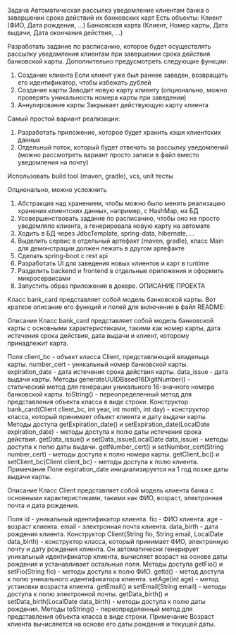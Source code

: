 Задача
Автоматическая рассылка уведомление клиентам банка о завершении срока действий их банковских карт
Есть объекты:
	Клиент (ФИО, Дата рождения, …)
	Банковская карта (Клиент, Номер карты, Дата выдачи, Дата окончания действия, …)

Разработать задание по расписанию, которое будет осуществлять рассылку уведомления клиентам при завершении срока действия банковской карты. Дополнительно предусмотреть следующие функции: 
1.	Создание клиента
Если клиент уже был раннее заведен, возвращать его идентификатор, чтобы избежать дублей 
2.	Создание карты
Заводит новую карту клиенту (опционально, можно проверять уникальность номера карты при заведении)
3.	Аннулирование карты
Закрывает действующую карту клиента
 
Самый простой вариант реализации:
1.	Разработать приложение, которое будет хранить кэши клиентских данных
2.	Отдельный поток, который будет отвечать за рассылку уведомлений (можно рассмотреть вариант просто записи в файл вместо уведомления на почту) 
 
Использовать build tool (maven, gradle), vcs, unit тесты
 
Опционально, можно усложнить
 
1.	Абстракция над хранением, чтобы можно было менять реализацию хранения клиентских данных, например, с HashMap, на БД
2.	Усовершенствовать задание по расписанию, чтобы оно не просто уведомляло клиента, а генерировала новую карту на автомате
3.	Ходить в БД через JdbcTemplate, spring-data, hibernate, …
4.	Выделить сервис в отдельный артефакт (maven, gradle), класс Main для демонстрации должен лежать в другом артефакте
5.	Сделать spring-boot с rest api
6.	Разработать UI для заведения новых клиентов и карт в runtime 
7.	Разделить backend и frontend в отдельные приложения и оформить микросервисами 
8.	Запустить образ приложения в докере.
ОПИСАНИЕ ПРОЕКТА

Класс bank_card представляет собой модель банковской карты. Вот краткое описание его функций и полей для включения в файл README:

Описание
Класс bank_card представляет собой модель банковской карты с основными характеристиками, такими как номер карты, дата истечения срока действия, дата выдачи и клиент, которому принадлежит карта.

Поля
client_bc - объект класса Client, представляющий владельца карты.
number_cert - уникальный номер банковской карты.
expiration_date - дата истечения срока действия карты.
data_issue - дата выдачи карты.
Методы
generateUUIDBased16DigitNumber() - статический метод для генерации уникального 16-значного номера банковской карты.
toString() - переопределенный метод для представления объекта класса в виде строки.
Конструктор bank_card(Client client_bc, int year, int month, int day) - конструктор класса, который принимает объект клиента и дату выдачи карты.
Методы доступа
getExpiration_date() и setExpiration_date(LocalDate expiration_date) - методы доступа к полю даты истечения срока действия.
getData_issue() и setData_issue(LocalDate data_issue) - методы доступа к полю даты выдачи.
getNumber_cert() и setNumber_cert(String number_cert) - методы доступа к полю номера карты.
getClient_bc() и setClient_bc(Client client_bc) - методы доступа к полю клиента.
Примечание
Поле expiration_date инициализируется на 1 год позже даты выдачи карты.


Описание
Класс Client представляет собой модель клиента банка с основными характеристиками, такими как ФИО, возраст, электронная почта и дата рождения.

Поля
id - уникальный идентификатор клиента.
fio - ФИО клиента.
age - возраст клиента.
email - электронная почта клиента.
data_birth - дата рождения клиента.
Конструктор
Client(String fio, String email, LocalDate data_birth) - конструктор класса, который принимает ФИО, электронную почту и дату рождения клиента. Он автоматически генерирует уникальный идентификатор клиента, вычисляет возраст на основе даты рождения и устанавливает остальные поля.
Методы доступа
getFio() и setFio(String fio) - методы доступа к полю ФИО.
getId() - метод доступа к полю уникального идентификатора клиента.
setAge(int age) - метод установки возраста клиента.
getEmail() и setEmail(String email) - методы доступа к полю электронной почты.
getData_birth() и setData_birth(LocalDate data_birth) - методы доступа к полю даты рождения.
Методы
toString() - переопределенный метод для представления объекта класса в виде строки.
Примечание
Возраст клиента вычисляется на основе его даты рождения и текущей даты.
